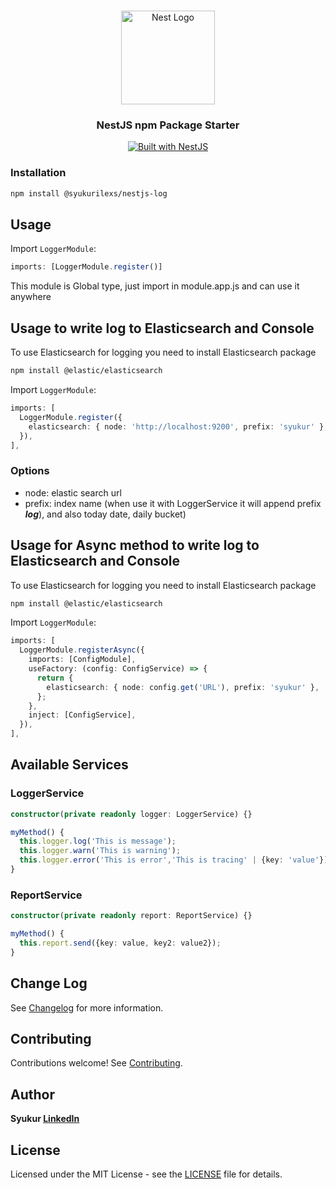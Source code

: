 <h1 align="center"></h1>

<div align="center">
  <a href="http://nestjs.com/" target="_blank">
    <img src="https://nestjs.com/img/logo_text.svg" width="150" alt="Nest Logo" />
  </a>
</div>

<h3 align="center">NestJS npm Package Starter</h3>

<div align="center">
  <a href="https://nestjs.com" target="_blank">
    <img src="https://img.shields.io/badge/built%20with-NestJs-red.svg" alt="Built with NestJS">
  </a>
</div>

### Installation

```bash
npm install @syukurilexs/nestjs-log
```

## Usage
Import `LoggerModule`:

```typescript
imports: [LoggerModule.register()]
```
This module is Global type, just import in module.app.js and can use it anywhere

## Usage to write log to Elasticsearch and Console
To use Elasticsearch for logging you need to install Elasticsearch package

```bash
npm install @elastic/elasticsearch
```

Import `LoggerModule`:

```typescript
imports: [
  LoggerModule.register({
    elasticsearch: { node: 'http://localhost:9200', prefix: 'syukur' },
  }),
],
```

### Options
- node: elastic search url
- prefix: index name (when use it with LoggerService it will append prefix ***log***), 
and also today date, daily bucket)

## Usage for Async method to write log to Elasticsearch and Console
To use Elasticsearch for logging you need to install Elasticsearch package

```bash
npm install @elastic/elasticsearch
```

Import `LoggerModule`:

```typescript
imports: [
  LoggerModule.registerAsync({
    imports: [ConfigModule],
    useFactory: (config: ConfigService) => {
      return {
        elasticsearch: { node: config.get('URL'), prefix: 'syukur' },
      };
    },
    inject: [ConfigService],
  }),
],
```
## Available Services 
### LoggerService
```typescript
constructor(private readonly logger: LoggerService) {}

myMethod() {
  this.logger.log('This is message');
  this.logger.warn('This is warning');
  this.logger.error('This is error','This is tracing' | {key: 'value'});
}
```
### ReportService
```typescript
constructor(private readonly report: ReportService) {}

myMethod() {
  this.report.send({key: value, key2: value2});
}

```

## Change Log

See [Changelog](CHANGELOG.md) for more information.

## Contributing

Contributions welcome! See [Contributing](CONTRIBUTING.md).

## Author

**Syukur [LinkedIn](https://www.linkedin.com/in/syukurilexs/)**

## License

Licensed under the MIT License - see the [LICENSE](LICENSE) file for details.
